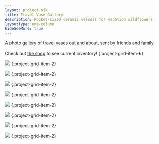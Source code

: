 ```yaml
---
layout: project.njk
title: Travel Vase Gallery
description: Pocket-sized ceramic vessels for vacation wildflowers
layoutType: one-column
hideSeeMore: true
---
```


A photo gallery of travel vases out and about, sent by friends and family
\
\
Check out [the shop](/shop) to see current inventory!
{.project-grid-item-6}

<!-- <figure class="two-two"> -->

![](/public/travel-vase-laurel.jpg)
{.project-grid-item-2}

![](/public/travel-vase-peter.jpg)
{.project-grid-item-2}

![](/public/travel-vase-linda.jpg)
{.project-grid-item-2}

![](/public/travel-vase-patrick.jpg)
{.project-grid-item-2}

![](/public/travel-vase-sheryl.jpg)
{.project-grid-item-2}

![](/public/travel-vase-reuben.jpg)
{.project-grid-item-2}

![](/public/travel-vase-parents.jpg)
{.project-grid-item-2}

![](/public/pocket-vase.jpg)
{.project-grid-item-2}

  <!-- <figcaption>TK TK</figcaption> -->
<!-- </figure> -->
